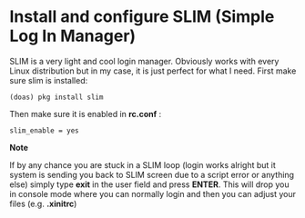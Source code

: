 # Install and configure SLIM (Simple Log In Manager)

SLIM is a very light and cool login manager. Obviously works with every Linux distribution but in my case, it is just perfect for what I need. First make sure slim is installed: 

    (doas) pkg install slim

Then make sure it is enabled in **rc.conf** :

    slim_enable = yes

**Note**

If by any chance you are stuck in a SLIM loop (login works alright but it system is sending you back to SLIM screen due to a script error or anything else) simply type **exit** in the user field and press **ENTER**. This will drop you in console mode where you can normally login and then you can adjust your files (e.g. **.xinitrc**)
